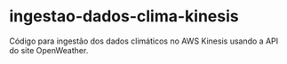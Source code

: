 # ingestao-dados-clima-kinesis
Código para ingestão dos dados climáticos no AWS Kinesis usando a API do site OpenWeather.
